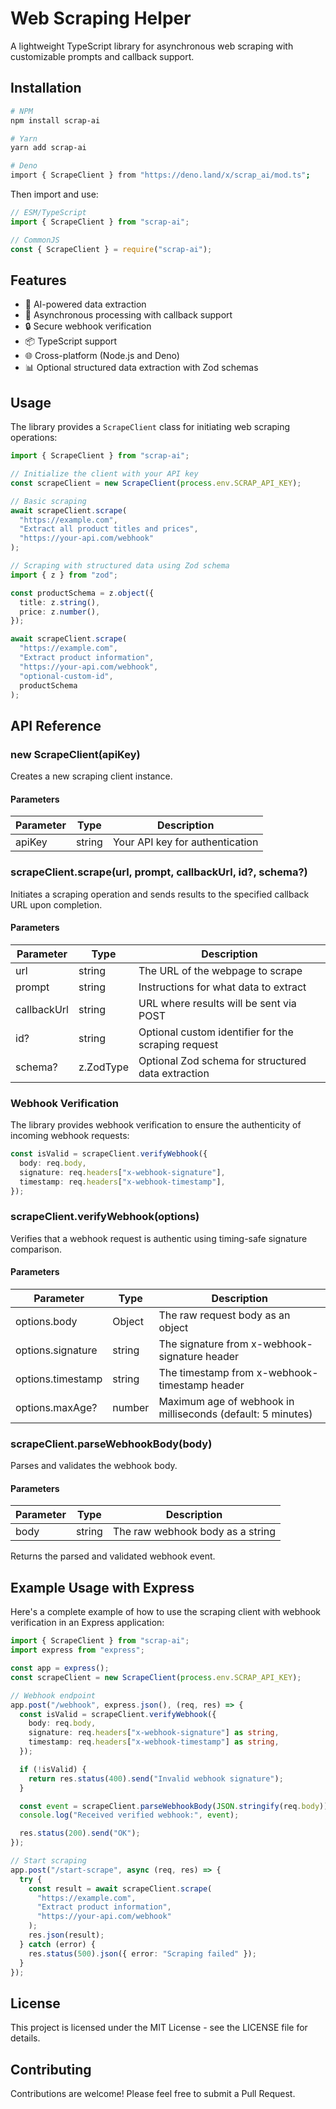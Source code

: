 # Web Scraping Helper

A lightweight TypeScript library for asynchronous web scraping with customizable prompts and callback support.

## Installation

```bash
# NPM
npm install scrap-ai

# Yarn
yarn add scrap-ai

# Deno
import { ScrapeClient } from "https://deno.land/x/scrap_ai/mod.ts";
```

Then import and use:

```typescript
// ESM/TypeScript
import { ScrapeClient } from "scrap-ai";

// CommonJS
const { ScrapeClient } = require("scrap-ai");
```

## Features

- 🤖 AI-powered data extraction
- 🔄 Asynchronous processing with callback support
- 🔒 Secure webhook verification
- 📦 TypeScript support
- 🌐 Cross-platform (Node.js and Deno)
- 📊 Optional structured data extraction with Zod schemas

## Usage

The library provides a `ScrapeClient` class for initiating web scraping operations:

```typescript
import { ScrapeClient } from "scrap-ai";

// Initialize the client with your API key
const scrapeClient = new ScrapeClient(process.env.SCRAP_API_KEY);

// Basic scraping
await scrapeClient.scrape(
  "https://example.com",
  "Extract all product titles and prices",
  "https://your-api.com/webhook"
);

// Scraping with structured data using Zod schema
import { z } from "zod";

const productSchema = z.object({
  title: z.string(),
  price: z.number(),
});

await scrapeClient.scrape(
  "https://example.com",
  "Extract product information",
  "https://your-api.com/webhook",
  "optional-custom-id",
  productSchema
);
```

## API Reference

### new ScrapeClient(apiKey)

Creates a new scraping client instance.

#### Parameters

| Parameter | Type   | Description                     |
| --------- | ------ | ------------------------------- |
| apiKey    | string | Your API key for authentication |

### scrapeClient.scrape(url, prompt, callbackUrl, id?, schema?)

Initiates a scraping operation and sends results to the specified callback URL upon completion.

#### Parameters

| Parameter   | Type      | Description                                         |
| ----------- | --------- | --------------------------------------------------- |
| url         | string    | The URL of the webpage to scrape                    |
| prompt      | string    | Instructions for what data to extract               |
| callbackUrl | string    | URL where results will be sent via POST             |
| id?         | string    | Optional custom identifier for the scraping request |
| schema?     | z.ZodType | Optional Zod schema for structured data extraction  |

### Webhook Verification

The library provides webhook verification to ensure the authenticity of incoming webhook requests:

```typescript
const isValid = scrapeClient.verifyWebhook({
  body: req.body,
  signature: req.headers["x-webhook-signature"],
  timestamp: req.headers["x-webhook-timestamp"],
});
```

### scrapeClient.verifyWebhook(options)

Verifies that a webhook request is authentic using timing-safe signature comparison.

#### Parameters

| Parameter         | Type   | Description                                                 |
| ----------------- | ------ | ----------------------------------------------------------- |
| options.body      | Object | The raw request body as an object                           |
| options.signature | string | The signature from x-webhook-signature header               |
| options.timestamp | string | The timestamp from x-webhook-timestamp header               |
| options.maxAge?   | number | Maximum age of webhook in milliseconds (default: 5 minutes) |

### scrapeClient.parseWebhookBody(body)

Parses and validates the webhook body.

#### Parameters

| Parameter | Type   | Description                      |
| --------- | ------ | -------------------------------- |
| body      | string | The raw webhook body as a string |

Returns the parsed and validated webhook event.

## Example Usage with Express

Here's a complete example of how to use the scraping client with webhook verification in an Express application:

```typescript
import { ScrapeClient } from "scrap-ai";
import express from "express";

const app = express();
const scrapeClient = new ScrapeClient(process.env.SCRAP_API_KEY);

// Webhook endpoint
app.post("/webhook", express.json(), (req, res) => {
  const isValid = scrapeClient.verifyWebhook({
    body: req.body,
    signature: req.headers["x-webhook-signature"] as string,
    timestamp: req.headers["x-webhook-timestamp"] as string,
  });

  if (!isValid) {
    return res.status(400).send("Invalid webhook signature");
  }

  const event = scrapeClient.parseWebhookBody(JSON.stringify(req.body));
  console.log("Received verified webhook:", event);

  res.status(200).send("OK");
});

// Start scraping
app.post("/start-scrape", async (req, res) => {
  try {
    const result = await scrapeClient.scrape(
      "https://example.com",
      "Extract product information",
      "https://your-api.com/webhook"
    );
    res.json(result);
  } catch (error) {
    res.status(500).json({ error: "Scraping failed" });
  }
});
```

## License

This project is licensed under the MIT License - see the LICENSE file for details.

## Contributing

Contributions are welcome! Please feel free to submit a Pull Request.

```

```
